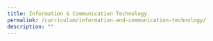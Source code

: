 ```yaml
---
title: Information & Communication Technology
permalink: /curriculum/information-and-communication-technology/
description: ""
---
```

